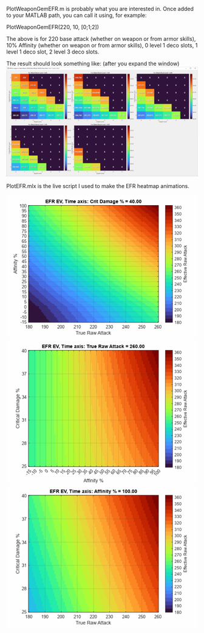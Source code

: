 PlotWeaponGemEFR.m is probably what you are interested in. Once added to your
MATLAB path, you can call it using, for example:

PlotWeaponGemEFR(220, 10, [0;1;2]) 

The above is for 220 base attack (whether on weapon or from armor skills), 10% Affinity
(whether on weapon or from armor skills), 0 level 1 deco slots, 1 level 1
deco slot, 2 level 3 deco slots.

The result should look something like: (after you expand the window)
![EFRGemPlotExample](images/EFRscriptExample2.png)

PlotEFR.mlx is the live script I used to make the EFR heatmap animations.

![Ex1](images/efr_a_v_r.png)
![Ex2](images/efr_c_v_a.png)
![Ex3](images/efr_c_v_r.png)

